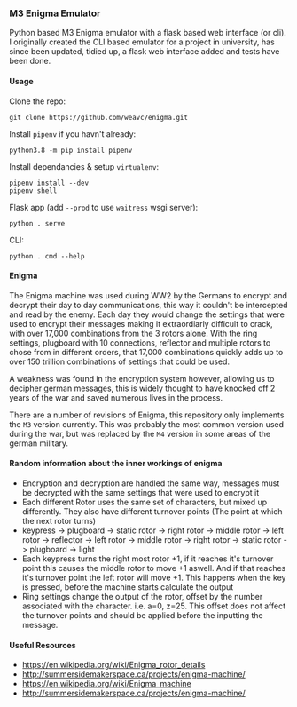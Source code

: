 ### M3 Enigma Emulator

Python based M3 Enigma emulator with a flask based web interface (or cli). I originally created the CLI based emulator for a project in university, has since been updated, tidied up, a flask web interface added and tests have been done.

#### Usage

Clone the repo:
```
git clone https://github.com/weavc/enigma.git
```

Install `pipenv` if you havn't already:
```
python3.8 -m pip install pipenv
```

Install dependancies & setup `virtualenv`:
```
pipenv install --dev
pipenv shell
```

Flask app (add `--prod` to use `waitress` wsgi server):
```
python . serve
```

CLI:
```
python . cmd --help
```

#### Enigma

The Enigma machine was used during WW2 by the Germans to encrypt and decrypt their day to day communications, this way it couldn't be intercepted and read by the enemy. Each day they would change the settings that were used to encrypt their messages making it extraordiarly difficult to crack, with over 17,000 combinations from the 3 rotors alone. With the ring settings, plugboard with 10 connections, reflector and multiple rotors to chose from in different orders, that 17,000 combinations quickly adds up to over 150 trillion combinations of settings that could be used.

A weakness was found in the encryption system however, allowing us to decipher german messages, this is widely thought to have knocked off 2 years of the war and saved numerous lives in the process.

There are a number of revisions of Enigma, this repository only implements the `M3` version currently. This was probably the most common version used during the war, but was replaced by the `M4` version in some areas of the german military.

#### Random information about the inner workings of enigma
- Encryption and decryption are handled the same way, messages must be decrypted with the same settings that were used to encrypt it
- Each different Rotor uses the same set of characters, but mixed up differently. They also have different turnover points (The point at which the next rotor turns)
- keypress -> plugboard -> static rotor -> right rotor -> middle rotor -> left rotor -> reflector -> left rotor -> middle rotor -> right rotor -> static rotor -> plugboard -> light
- Each keypress turns the right most rotor +1, if it reaches it's turnover point this causes the middle rotor to move +1 aswell. And if that reaches it's turnover point the left rotor will move +1. This happens when the key is pressed, before the machine starts calculate the output
- Ring settings change the output of the rotor, offset by the number associated with the character. i.e. a=0, z=25. This offset does not affect the turnover points and should be applied before the inputting the message.

#### Useful Resources
- https://en.wikipedia.org/wiki/Enigma_rotor_details
- http://summersidemakerspace.ca/projects/enigma-machine/
- https://en.wikipedia.org/wiki/Enigma_machine
- http://summersidemakerspace.ca/projects/enigma-machine/
